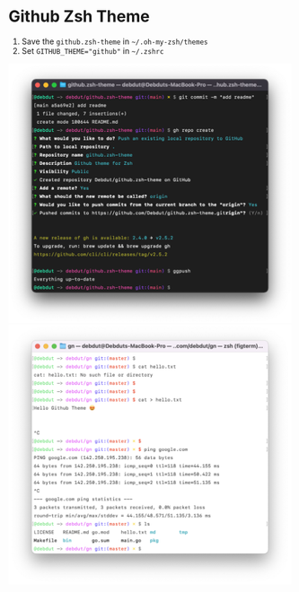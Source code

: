 # Github Zsh Theme

1. Save the `github.zsh-theme` in `~/.oh-my-zsh/themes`
2. Set `GITHUB_THEME="github"` in `~/.zshrc`

![](/assets/dark.png)
![](/assets/light.png)